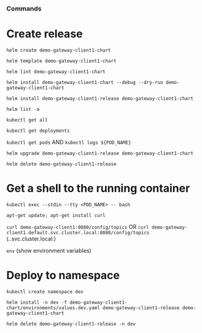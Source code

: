 ### Commands

# Create release

``` helm create demo-gateway-client1-chart ```

``` helm template demo-gateway-client1-chart ```

``` helm lint demo-gateway-client1-chart ```

``` helm install demo-gateway-client1-chart --debug --dry-run demo-gateway-client1-chart ```

``` helm install demo-gateway-client1-release demo-gateway-client1-chart ```

``` helm list -a ```

``` kubectl get all ```

``` kubectl get deployments ```

``` kubectl get pods ``` AND ``` kubectl logs ${POD_NAME} ```

``` helm upgrade demo-gateway-client1-release demo-gateway-client1-chart ```

``` helm delete demo-gateway-client1-release ```

# Get a shell to the running container

``` kubectl exec --stdin --tty <POD_NAME> -- bash ```

``` apt-get update; apt-get install curl ```

``` curl demo-gateway-client1:8080/config/topics ``` OR ``` curl demo-gateway-client1.default.svc.cluster.local:8080/config/topics ``` (<service-name>.<namespace>.svc.cluster.local:<port>)

``` env ``` (show environment variables)

# Deploy to namespace

``` kubectl create namespace dev ```

``` helm install -n dev -f demo-gateway-client1-chart/environments/values.dev.yaml demo-gateway-client1-release demo-gateway-client1-chart ```

``` helm delete demo-gateway-client1-release -n dev ```
